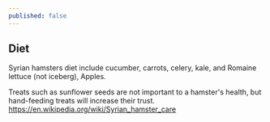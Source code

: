 ```yaml
---
published: false
---
```

## Diet

Syrian hamsters diet include cucumber, carrots, celery, kale, and Romaine lettuce (not iceberg), Apples.


Treats such as sunflower seeds are not important to a hamster's health, but hand-feeding treats will increase their trust.
https://en.wikipedia.org/wiki/Syrian_hamster_care
